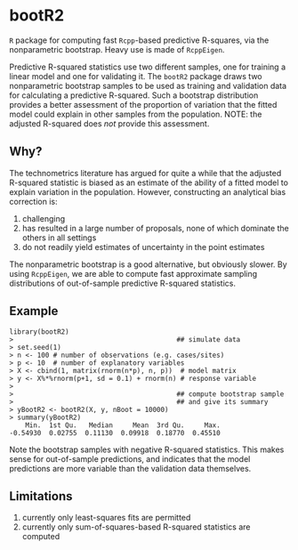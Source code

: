 bootR2
======

`R` package for computing fast `Rcpp`-based predictive R-squares, via
the nonparametric bootstrap.  Heavy use is made of `RcppEigen`.

Predictive R-squared statistics use two different samples, one for
training a linear model and one for validating it.  The `bootR2`
package draws two nonparametric bootstrap samples to be used as
training and validation data for calculating a predictive R-squared.
Such a bootstrap distribution provides a better assessment of the
proportion of variation that the fitted model could explain in other
samples from the population.  NOTE: the adjusted R-squared does *not*
provide this assessment.


Why?
----

The technometrics literature has argued for quite a while that the
adjusted R-squared statistic is biased as an estimate of the ability
of a fitted model to explain variation in the population.  However,
constructing an analytical bias correction is: 

1. challenging
2. has resulted in a large number of proposals, none of which dominate the
others in all settings
3. do not readily yield estimates of uncertainty in the point estimates

The nonparametric bootstrap is a good alternative, but obviously
slower.  By using `RcppEigen`, we are able to compute fast approximate
sampling distributions of out-of-sample predictive R-squared
statistics.


Example
-------

```
library(bootR2)
>                                         ## simulate data
> set.seed(1)
> n <- 100 # number of observations (e.g. cases/sites)
> p <- 10  # number of explanatory variables
> X <- cbind(1, matrix(rnorm(n*p), n, p))  # model matrix
> y <- X%*%rnorm(p+1, sd = 0.1) + rnorm(n) # response variable
> 
>                                         ## compute bootstrap sample
>                                         ## and give its summary
> yBootR2 <- bootR2(X, y, nBoot = 10000)
> summary(yBootR2)
    Min.  1st Qu.   Median     Mean  3rd Qu.     Max. 
-0.54930  0.02755  0.11130  0.09918  0.18770  0.45510 
```
Note the bootstrap samples with negative R-squared statistics.  This
makes sense for out-of-sample predictions, and indicates that the
model predictions are more variable than the validation data
themselves.


Limitations
-----------

1. currently only least-squares fits are permitted 
2. currently only sum-of-squares-based R-squared statistics are computed

